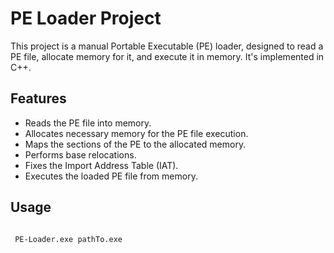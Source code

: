 <!DOCTYPE html>
<html lang="en">
<head>
    <meta charset="UTF-8">
    <meta http-equiv="X-UA-Compatible" content="IE=edge">
    <meta name="viewport" content="width=device-width, initial-scale=1.0">
</head>
<body>

<h1>PE Loader Project</h1>

<p>This project is a manual Portable Executable (PE) loader, designed to read a PE file, allocate memory for it, and execute it in memory. It's implemented in C++.</p>

<h2>Features</h2>
<ul>
    <li>Reads the PE file into memory.</li>
    <li>Allocates necessary memory for the PE file execution.</li>
    <li>Maps the sections of the PE to the allocated memory.</li>
    <li>Performs base relocations.</li>
    <li>Fixes the Import Address Table (IAT).</li>
    <li>Executes the loaded PE file from memory.</li>
</ul>

<h2>Usage</h2>

<code>
 PE-Loader.exe pathTo.exe
</code>


</body>
</html>
